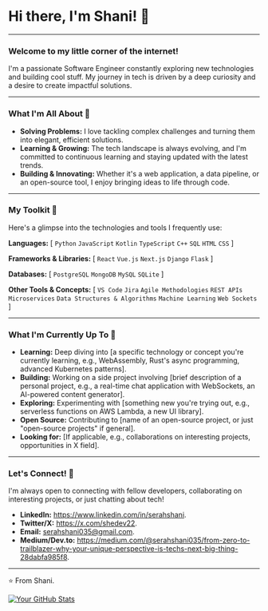 # Hi there, I'm Shani! 👋

---

### Welcome to my little corner of the internet!

I'm a passionate Software Engineer constantly exploring new technologies and building cool stuff. My journey in tech is driven by a deep curiosity and a desire to create impactful solutions.

---

### What I'm All About 🚀

* **Solving Problems:** I love tackling complex challenges and turning them into elegant, efficient solutions.
* **Learning & Growing:** The tech landscape is always evolving, and I'm committed to continuous learning and staying updated with the latest trends.
* **Building & Innovating:** Whether it's a web application, a data pipeline, or an open-source tool, I enjoy bringing ideas to life through code.


---

### My Toolkit 🧰

Here's a glimpse into the technologies and tools I frequently use:

**Languages:**
[
    `Python` `JavaScript` `Kotlin` `TypeScript` `C++` `SQL` `HTML` `CSS`
] 

**Frameworks & Libraries:**
[
    `React` `Vue.js` `Next.js` `Django` `Flask`
] 

**Databases:**
[
    `PostgreSQL` `MongoDB` `MySQL` `SQLite`
]


**Other Tools & Concepts:**
[
    `VS Code` `Jira` `Agile Methodologies` `REST APIs` `Microservices` `Data Structures & Algorithms` `Machine Learning` `Web Sockets`
]

---

### What I'm Currently Up To 🔭

* **Learning:** Deep diving into [a specific technology or concept you're currently learning, e.g., WebAssembly, Rust's async programming, advanced Kubernetes patterns].
* **Building:** Working on a side project involving [brief description of a personal project, e.g., a real-time chat application with WebSockets, an AI-powered content generator].
* **Exploring:** Experimenting with [something new you're trying out, e.g., serverless functions on AWS Lambda, a new UI library].
* **Open Source:** Contributing to [name of an open-source project, or just "open-source projects" if general].
* **Looking for:** [If applicable, e.g., collaborations on interesting projects, opportunities in X field].

---

### Let's Connect! 🤝

I'm always open to connecting with fellow developers, collaborating on interesting projects, or just chatting about tech!

* **LinkedIn:** https://www.linkedin.com/in/serahshani.
* **Twitter/X:** https://x.com/shedev22.
* **Email:** serahshani035@gmail.com.
* **Medium/Dev.to:** https://medium.com/@serahshani035/from-zero-to-trailblazer-why-your-unique-perspective-is-techs-next-big-thing-28dabfa985f8.

---

⭐️ From Shani.

[![Your GitHub Stats](https://github-readme-stats.vercel.app/api?username=serahshani&show_icons=true&theme=dark)](https://github.com/serahshani/github-readme-stats)
